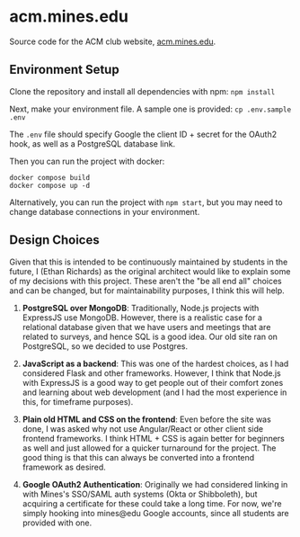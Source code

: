 # acm.mines.edu

Source code for the ACM club website, [acm.mines.edu](https://acm.mines.edu).

## Environment Setup

Clone the repository and install all dependencies with npm: `npm install`

Next, make your environment file. A sample one is provided: `cp .env.sample .env`

The `.env` file should specify Google the client ID + secret
for the OAuth2 hook, as well as a PostgreSQL database link.

Then you can run the project with docker:

```
docker compose build
docker compose up -d
```

Alternatively, you can run the project with `npm start`, but you may need to change database connections in your environment.

## Design Choices

Given that this is intended to be continuously maintained by students
in the future, I (Ethan Richards) as the original architect would like to
explain some of my decisions with this project. These aren't the "be all end all"
choices and can be changed, but for maintainability purposes, I think this will help.

1. **PostgreSQL over MongoDB**: Traditionally, Node.js projects
   with ExpressJS use MongoDB. However, there is a realistic case
   for a relational database given that we have users and meetings
   that are related to surveys, and hence SQL is a good idea.
   Our old site ran on PostgreSQL, so we decided to use Postgres.

2. **JavaScript as a backend**: This was one of the hardest choices,
   as I had considered Flask and other frameworks. However, I think that
   Node.js with ExpressJS is a good way to get people out of their comfort
   zones and learning about web development (and I had the
   most experience in this, for timeframe purposes).

3. **Plain old HTML and CSS on the frontend**: Even before the site
   was done, I was asked why not use Angular/React or other client
   side frontend frameworks. I think HTML + CSS is again better
   for beginners as well and just allowed for a quicker turnaround
   for the project. The good thing is that this can always be
   converted into a frontend framework as desired.

4. **Google OAuth2 Authentication**: Originally we had considered
   linking in with Mines's SSO/SAML auth systems (Okta or Shibboleth),
   but acquiring a certificate for these could take a long time. For
   now, we're simply hooking into mines@edu Google accounts, since all
   students are provided with one.
